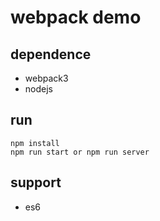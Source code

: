 # webpack demo

## dependence
* webpack3
* nodejs

## run
```
npm install
npm run start or npm run server
```

## support
* es6


